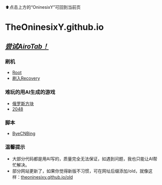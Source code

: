 ⬆点击上方的“OninesixY”可回到当前页

# TheOninesixY.github.io

## [*尝试AiroTab！*](AiroTab)

### **刷机**

- [Root](Flashing/Root)
- [刷入Recovery](Flashing/FlashRecovery)

### **难玩的用AI生成的游戏**

- [俄罗斯方块](Game/Tetris)
- [2048](Game/2048)

### **脚本**

- [ByeCNBing](Script/ByeCNBing)

### **温馨提示**

- 大部分代码都是用AI写的，质量完全无法保证，如遇到问题，我也只能让AI帮忙解决。
- 部分网站更新了，如果你觉得新版不习惯，可在网址后缀添加/old，就像这样：[theoninesixy.github.io/old](https://theoninesixy.github.io/old)
